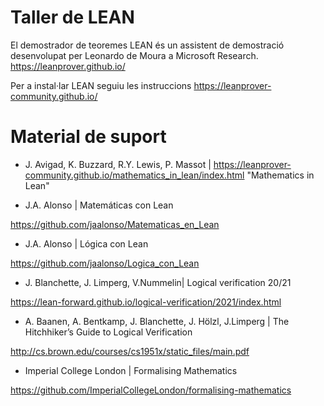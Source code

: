 # Taller de LEAN

El demostrador de teoremes LEAN és un assistent de demostració desenvolupat per Leonardo de Moura a Microsoft Research.
https://leanprover.github.io/

Per a instal·lar LEAN seguiu les instruccions
https://leanprover-community.github.io/

# Material de suport

- J. Avigad, K. Buzzard, R.Y. Lewis, P. Massot | <https://leanprover-community.github.io/mathematics_in_lean/index.html> "Mathematics in Lean"



- J.A. Alonso | Matemáticas con Lean

https://github.com/jaalonso/Matematicas_en_Lean

- J.A. Alonso | Lógica con Lean

https://github.com/jaalonso/Logica_con_Lean

- J. Blanchette, J. Limperg, V.Nummelin| Logical verification 20/21

https://lean-forward.github.io/logical-verification/2021/index.html

- A. Baanen, A. Bentkamp, J. Blanchette, J. Hölzl, J.Limperg | The Hitchhiker’s Guide to Logical Verification

http://cs.brown.edu/courses/cs1951x/static_files/main.pdf

- Imperial College London | Formalising Mathematics

https://github.com/ImperialCollegeLondon/formalising-mathematics

